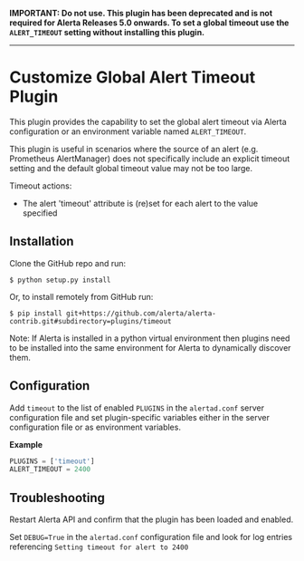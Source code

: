 **IMPORTANT: Do not use. This plugin has been deprecated and is not
required for Alerta Releases 5.0 onwards. To set a global timeout
use the `ALERT_TIMEOUT` setting without installing this plugin.**

---

Customize Global Alert Timeout Plugin
=====================================

This plugin provides the capability to set the global alert timeout via
Alerta configuration or an environment variable named `ALERT_TIMEOUT`.

This plugin is useful in scenarios where the source of an alert (e.g.
Prometheus AlertManager) does not specifically include an explicit timeout
setting and the default global timeout value may not be too large.


Timeout actions:

  * The alert 'timeout' attribute is (re)set for each alert to the value specified


Installation
------------

Clone the GitHub repo and run:

    $ python setup.py install

Or, to install remotely from GitHub run:

    $ pip install git+https://github.com/alerta/alerta-contrib.git#subdirectory=plugins/timeout

Note: If Alerta is installed in a python virtual environment then plugins
need to be installed into the same environment for Alerta to dynamically
discover them.

Configuration
-------------

Add `timeout` to the list of enabled `PLUGINS` in the `alertad.conf` server
configuration file and set plugin-specific variables either in the server
configuration file or as environment variables.

**Example**

```python
PLUGINS = ['timeout']
ALERT_TIMEOUT = 2400

```

Troubleshooting
---------------

Restart Alerta API and confirm that the plugin has been loaded and enabled.

Set `DEBUG=True` in the `alertad.conf` configuration file and look for log
entries referencing `Setting timeout for alert to 2400`
